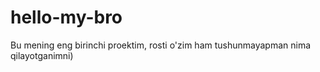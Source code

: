 # hello-my-bro
Bu mening eng birinchi proektim, rosti o'zim ham tushunmayapman nima qilayotganimni)
